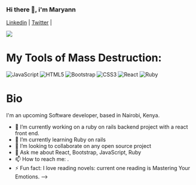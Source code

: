 ### Hi there 👋, i'm Maryann

[Linkedin](https://www.linkedin.com/in/maryann-ruguru-10a5a81b3/) |
[Twitter](https://twitter.com/__Marya) |

<!--<a href="https://app.daily.dev/Marya"><img src="https://api.daily.dev/devcards/451e1ec79d5f4ac88d75102048a530b9.png?r=cgb" width="400" alt="Maryann's Dev Card"/></a>  -->

[![](https://visitcount.itsvg.in/api?id=mary-ruguru&label=Profile%20Views&color=1&icon=7&pretty=false)](https://visitcount.itsvg.in)

# My Tools of Mass Destruction:

![JavaScript](https://img.shields.io/badge/javascript-%23323330.svg?style=for-the-badge&logo=javascript&logoColor=%23F7DF1E) ![HTML5](https://img.shields.io/badge/html5-%23E34F26.svg?style=for-the-badge&logo=html5&logoColor=white)  ![Bootstrap](https://img.shields.io/badge/bootstrap-%23563D7C.svg?style=for-the-badge&logo=bootstrap&logoColor=white) ![CSS3](https://img.shields.io/badge/css3-%231572B6.svg?style=for-the-badge&logo=css3&logoColor=white) ![React](https://img.shields.io/badge/react-%2320232a.svg?style=for-the-badge&logo=react&logoColor=%2361DAFB) ![Ruby](https://img.shields.io/badge/ruby-%23CC342D.svg?style=for-the-badge&logo=ruby&logoColor=white) 


# Bio
I'm an upcoming Software developer, based in Nairobi, Kenya.

- 🔭 I’m currently working on a ruby on rails backend project with a react front end.
- 🌱 I’m currently learning Ruby on rails
- 👯 I’m looking to collaborate on any open source project
- 💬 Ask me about React, Bootstrap, JavaScript, Ruby
- 📫 How to reach me: .
- ⚡ Fun fact: I love reading novels: current one reading is Mastering Your Emotions.
-->
